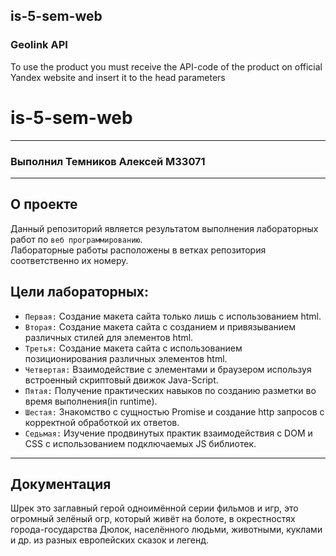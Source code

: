 ## is-5-sem-web

### Geolink API
To use the product you must receive the API-code of the product on official Yandex website
and insert it to the head parameters

# is-5-sem-web
***
### Выполнил Темников Алексей М33071
***
## О проекте
Данный репозиторий является результатом выполнения лабораторных работ по ```веб программированию```.  
Лабораторные работы расположены в ветках репозитория соответственно их номеру.
## Цели лабораторных:
* ```Первая:``` Создание макета сайта только лишь с использованием html.
* ```Вторая:``` Создание макета сайта с созданием и привязыванием различных стилей для элементов html.
* ```Третья:``` Создание макета сайта с использованием позиционирования различных элементов html.
* ```Четвертая:``` Взаимодействие с элементами и браузером используя встроенный скриптовый движок Java-Script.
* ```Пятая:``` Получение практических навыков по созданию разметки во время выполнения(in runtime).
* ```Шестая:``` Знакомство с сущностью Promise и создание http запросов с корректной обработкой их ответов.
* ```Седьмая:``` Изучение продвинутых практик взаимодействия с DOM и CSS с использованием подключаемых JS библиотек.
***
## Документация
Шрек это заглавный герой одноимённой серии фильмов и игр, 
это огромный зелёный огр, который живёт на болоте, 
в окрестностях города-государства Дюлок, населённого людьми, 
животными, куклами и др. из разных европейских сказок и легенд.